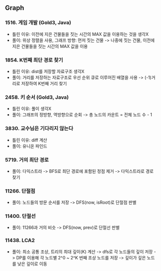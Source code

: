 ## Graph

### 1516. 게임 개발 (Gold3, Java)
* 틀린 이유: 이전에 지은 건물들을 짓는 시간의 MAX 값을 이용하는 것을 생각X
* 풀이: 위상 정렬을 사용, 그래프 방향: 먼저 짓는 건물 -> 나중에 짓는 건물, 이전에 지은 건물들을 짓는 시간의 MAX 값을 이용

### 1854. K번째 최단 경로 찾기
* 틀린 이유: dist를 저장할 자료구조 생각X
* 풀이: 거리를 저장하는 자료구조로 우선 순위 큐로 이루어진 배열을 사용 -> (-1)거리로 저장하여 K번째 거리 찾기

### 2458. 키 순서 (Gold3, Java)
* 틀린 이유: 풀이 생각X
* 풀이: 그래프의 정방향, 역방향으로 순회 -> 총 노드의 카운트 = 전체 노드 수 - 1

### 3830. 교수님은 기다리지 않는다
* 틀린 이유: diff 계산
* 풀이: 유니온 파인드

### 5719. 거의 최단 경로
* 풀이: 다익스트라 -> BFS로 최단 경로에 포함된 정점 제거 -> 다익스트라로 경로 찾기

### 11266. 단절점
* 풀이: 노드들의 방문 순서를 저장 -> DFS(now, isRoot)로 단절점 판별

### 11400. 단절선
* 풀이: 11266과 거의 비슷 -> DFS(now, prev)로 단절선 판별

### 11438. LCA2
* 풀이: 최소 공통 조상, 트리의 최대 깊이(K) 계산 -> dfs로 각 노드들의 깊이 저장 -> DP를 이용해 각 노드별 2^0 ~ 2^K 번째 조상 노드를 저장 -> 깊이가 깊은 노드를 낮은 깊이로 이동
